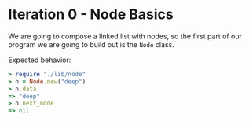 # Iteration 0 - Node Basics

We are going to compose a linked list with nodes, so the first part of our program we are going to build out is the `Node` class.

Expected behavior:

```ruby
> require "./lib/node"
> n = Node.new("deep")
> n.data
=> "deep"
> n.next_node
=> nil
```